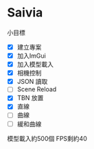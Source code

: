 Saivia
=================
小目標
- [x] 建立專案
- [x] 加入ImGui
- [x] 加入模型載入
- [x] 相機控制
- [x] JSON 讀取
- [ ] Scene Reload
- [x] TBN 放置
- [x] 直線
- [ ] 曲線
- [ ] 緩和曲線

模型載入約500個 FPS剩約40